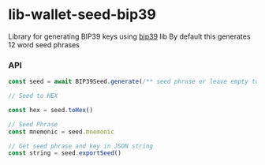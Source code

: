 # lib-wallet-seed-bip39

Library for generating BIP39 keys using [bip39](https://github.com/bitcoinjs/bip39) lib
By default this generates 12 word seed phrases

### API

```javascript
const seed = await BIP39Seed.generate(/** seed phrase or leave empty to generate one */)

// Seed to HEX

const hex = seed.toHex()

// Seed Phrase
const mnemonic = seed.mnemonic

// Get seed phrase and key in JSON string
const string = seed.exportSeed()

```

